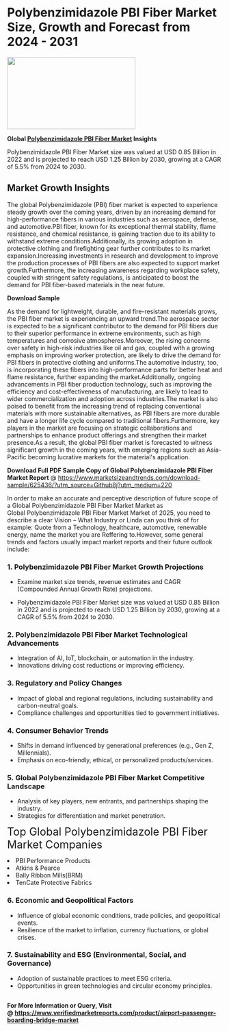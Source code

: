 <H1>Polybenzimidazole PBI Fiber Market Size, Growth and Forecast from 2024 - 2031</H1><img class="aligncenter size-medium wp-image-584254" src="https://thirdeyenews.in/wp-content/uploads/2024/09/Global-Market-Research-300x168.jpeg" alt="" width="300" height="168" /><p><strong>Global&nbsp;<a href="https://www.marketsizeandtrends.com/download-sample/625436/?utm_source=Github8j?utm_medium=220">Polybenzimidazole PBI Fiber Market</a> Insights</strong></p><p>Polybenzimidazole PBI Fiber Market size was valued at USD 0.85 Billion in 2022 and is projected to reach USD 1.25 Billion by 2030, growing at a CAGR of 5.5% from 2024 to 2030.</p><p><h2>Market Growth Insights</h2> <p>The global Polybenzimidazole (PBI) fiber market is expected to experience steady growth over the coming years, driven by an increasing demand for high-performance fibers in various industries such as aerospace, defense, and automotive.PBI fiber, known for its exceptional thermal stability, flame resistance, and chemical resistance, is gaining traction due to its ability to withstand extreme conditions.Additionally, its growing adoption in protective clothing and firefighting gear further contributes to its market expansion.Increasing investments in research and development to improve the production processes of PBI fibers are also expected to support market growth.Furthermore, the increasing awareness regarding workplace safety, coupled with stringent safety regulations, is anticipated to boost the demand for PBI fiber-based materials in the near future.</p> <p><strong>Download Sample</strong></p> <p>As the demand for lightweight, durable, and fire-resistant materials grows, the PBI fiber market is experiencing an upward trend.The aerospace sector is expected to be a significant contributor to the demand for PBI fibers due to their superior performance in extreme environments, such as high temperatures and corrosive atmospheres.Moreover, the rising concerns over safety in high-risk industries like oil and gas, coupled with a growing emphasis on improving worker protection, are likely to drive the demand for PBI fibers in protective clothing and uniforms.The automotive industry, too, is incorporating these fibers into high-performance parts for better heat and flame resistance, further expanding the market.Additionally, ongoing advancements in PBI fiber production technology, such as improving the efficiency and cost-effectiveness of manufacturing, are likely to lead to wider commercialization and adoption across industries.The market is also poised to benefit from the increasing trend of replacing conventional materials with more sustainable alternatives, as PBI fibers are more durable and have a longer life cycle compared to traditional fibers.Furthermore, key players in the market are focusing on strategic collaborations and partnerships to enhance product offerings and strengthen their market presence.As a result, the global PBI fiber market is forecasted to witness significant growth in the coming years, with emerging regions such as Asia-Pacific becoming lucrative markets for the material's application.<p><span class=""><strong>Download Full PDF Sample Copy of Global Polybenzimidazole PBI Fiber Market Report</strong> @ <a href="https://www.marketsizeandtrends.com/download-sample/625436/?utm_source=Github8j?utm_medium=220" target="_blank">https://www.marketsizeandtrends.com/download-sample/625436/?utm_source=Github8j?utm_medium=220</a></span></p><p>In order to make an accurate and perceptive description of future scope of a Global&nbsp;Polybenzimidazole PBI Fiber Market Market as Global&nbsp;Polybenzimidazole PBI Fiber Market Market of 2025, you need to describe a clear Vision &ndash; What Industry or Linda can you think of for example: Quote from a Technology, healthcare, automotive, renewable energy, name the market you are Reffering to.However, some general trends and factors usually impact market reports and their future outlook include:</p><h3>1.&nbsp;<strong>Polybenzimidazole PBI Fiber Market Growth Projections</strong></h3><ul><li>Examine market size trends, revenue estimates and CAGR (Compounded Annual Growth Rate) projections.</li><li><p>Polybenzimidazole PBI Fiber Market size was valued at USD 0.85 Billion in 2022 and is projected to reach USD 1.25 Billion by 2030, growing at a CAGR of 5.5% from 2024 to 2030.</p></li></ul><h3>2.&nbsp;<strong>Polybenzimidazole PBI Fiber Market Technological Advancements</strong></h3><ul><li>Integration of AI, IoT, blockchain, or automation in the industry.</li><li>Innovations driving cost reductions or improving efficiency.</li></ul><h3>3.&nbsp;<strong>Regulatory and Policy Changes</strong></h3><ul><li>Impact of global and regional regulations, including sustainability and carbon-neutral goals.</li><li>Compliance challenges and opportunities tied to government initiatives.</li></ul><h3>4.&nbsp;<strong>Consumer Behavior Trends</strong></h3><ul><li>Shifts in demand influenced by generational preferences (e.g., Gen Z, Millennials).</li><li>Emphasis on eco-friendly, ethical, or personalized products/services.</li></ul><h3>5.&nbsp;<strong>Global Polybenzimidazole PBI Fiber Market Competitive Landscape</strong></h3><ul><li>Analysis of key players, new entrants, and partnerships shaping the industry.</li><li>Strategies for differentiation and market penetration.</li></ul><p data-pm-slice="1 1 []"><span style="color: inherit; font-family: inherit; font-size: 25px;">Top Global Polybenzimidazole PBI Fiber Market Companies</span></p><div class="" data-test-id=""><p><li>PBI Performance Products</li><li> Atkins & Pearce</li><li> Bally Ribbon Mills(BRM)</li><li> TenCate Protective Fabrics</li></p></div><h3>6.&nbsp;<strong>Economic and Geopolitical Factors</strong></h3><ul><li>Influence of global economic conditions, trade policies, and geopolitical events.</li><li>Resilience of the market to inflation, currency fluctuations, or global crises.</li></ul><h3>7.&nbsp;<strong>Sustainability and ESG (Environmental, Social, and Governance)</strong></h3><ul><li>Adoption of sustainable practices to meet ESG criteria.</li><li>Opportunities in green technologies and circular economy principles.</li></ul><h2><strong style="font-size: 14px;">For More Information or Query, Visit @&nbsp;</strong><a style="background-color: #ffffff; font-size: 14px;" href="https://www.marketsizeandtrends.com/report/polybenzimidazole-pbi-fiber-market/" target="_blank">https://www.verifiedmarketreports.com/product/airport-passenger-boarding-bridge-market</a></h2>